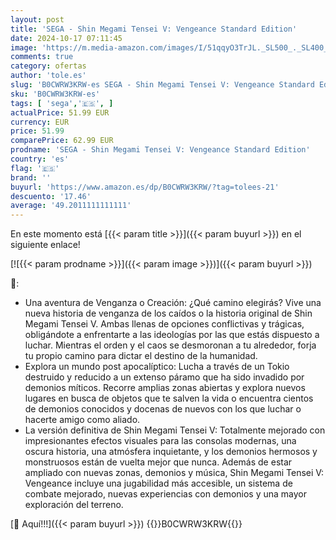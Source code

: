 ```yaml
---
layout: post
title: 'SEGA - Shin Megami Tensei V: Vengeance Standard Edition'
date: 2024-10-17 07:11:45
image: 'https://m.media-amazon.com/images/I/51qqyO3TrJL._SL500_._SL400_.jpg'
comments: true
category: ofertas
author: 'tole.es'
slug: 'B0CWRW3KRW-es SEGA - Shin Megami Tensei V: Vengeance Standard Edition'
sku: 'B0CWRW3KRW-es'
tags: [ 'sega','🇪🇸', ]
actualPrice: 51.99 EUR
currency: EUR
price: 51.99
comparePrice: 62.99 EUR
prodname: 'SEGA - Shin Megami Tensei V: Vengeance Standard Edition'
country: 'es'
flag: '🇪🇸'
brand: ''
buyurl: 'https://www.amazon.es/dp/B0CWRW3KRW/?tag=tolees-21'
descuento: '17.46'
average: '49.2011111111111'
---
```


En este momento está [{{< param title >}}]({{< param buyurl >}}) en el siguiente enlace!

[![{{< param prodname >}}]({{< param image >}})]({{< param buyurl >}})

🔎:

- Una aventura de Venganza o Creación: ¿Qué camino elegirás? Vive una nueva historia de venganza de los caídos o la historia original de Shin Megami Tensei V. Ambas llenas de opciones conflictivas y trágicas, obligándote a enfrentarte a las ideologías por las que estás dispuesto a luchar. Mientras el orden y el caos se desmoronan a tu alrededor, forja tu propio camino para dictar el destino de la humanidad.
- Explora un mundo post apocalíptico: Lucha a través de un Tokio destruido y reducido a un extenso páramo que ha sido invadido por demonios míticos. Recorre amplias zonas abiertas y explora nuevos lugares en busca de objetos que te salven la vida o encuentra cientos de demonios conocidos y docenas de nuevos con los que luchar o hacerte amigo como aliado.
- La versión definitiva de Shin Megami Tensei V: Totalmente mejorado con impresionantes efectos visuales para las consolas modernas, una oscura historia, una atmósfera inquietante, y los demonios hermosos y monstruosos están de vuelta mejor que nunca. Además de estar ampliado con nuevas zonas, demonios y música, Shin Megami Tensei V: Vengeance incluye una jugabilidad más accesible, un sistema de combate mejorado, nuevas experiencias con demonios y una mayor exploración del terreno.

[🛒 Aquí!!!]({{< param buyurl >}})
{{<world>}}B0CWRW3KRW{{</world>}}

